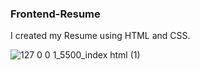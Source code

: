 ### Frontend-Resume

I created my Resume using HTML and CSS.

![127 0 0 1_5500_index html (1)](https://user-images.githubusercontent.com/118743899/207054901-9c3dfad6-4028-42b9-9886-02d2cbe81a3f.png)
